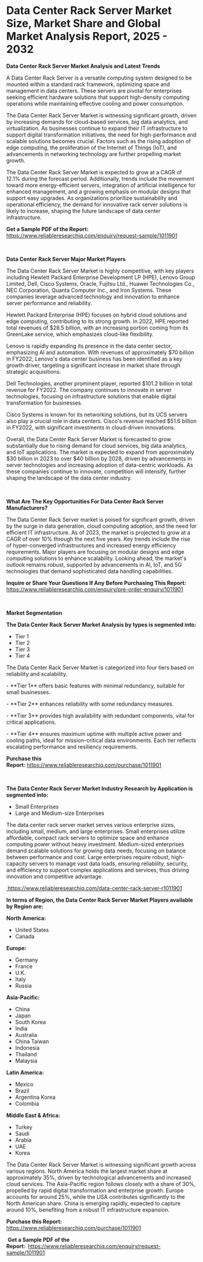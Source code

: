 <p><h1>Data Center Rack Server Market Size, Market Share and Global Market Analysis Report, 2025 - 2032</h1></p><p><strong>Data Center Rack Server Market Analysis and Latest Trends</strong></p>
<p><p>A Data Center Rack Server is a versatile computing system designed to be mounted within a standard rack framework, optimizing space and management in data centers. These servers are pivotal for enterprises seeking efficient hardware solutions that support high-density computing operations while maintaining effective cooling and power consumption.</p><p>The Data Center Rack Server Market is witnessing significant growth, driven by increasing demands for cloud-based services, big data analytics, and virtualization. As businesses continue to expand their IT infrastructure to support digital transformation initiatives, the need for high-performance and scalable solutions becomes crucial. Factors such as the rising adoption of edge computing, the proliferation of the Internet of Things (IoT), and advancements in networking technology are further propelling market growth.</p><p>The Data Center Rack Server Market is expected to grow at a CAGR of 12.1% during the forecast period. Additionally, trends include the movement toward more energy-efficient servers, integration of artificial intelligence for enhanced management, and a growing emphasis on modular designs that support easy upgrades. As organizations prioritize sustainability and operational efficiency, the demand for innovative rack server solutions is likely to increase, shaping the future landscape of data center infrastructure.</p></p>
<p><strong>Get a Sample PDF of the Report:&nbsp;</strong> <a href="https://www.reliableresearchiq.com/enquiry/request-sample/1011901?utm_campaign=3708&utm_medium=2&utm_source=Github&utm_content=ia&utm_term=17042025&utm_id=data-center-rack-server">https://www.reliableresearchiq.com/enquiry/request-sample/1011901</a></p>
<p>&nbsp;</p>
<p><strong>Data Center Rack Server Major Market Players</strong></p>
<p><p>The Data Center Rack Server Market is highly competitive, with key players including Hewlett Packard Enterprise Development LP (HPE), Lenovo Group Limited, Dell, Cisco Systems, Oracle, Fujitsu Ltd., Huawei Technologies Co., NEC Corporation, Quanta Computer Inc., and Iron Systems. These companies leverage advanced technology and innovation to enhance server performance and reliability.</p><p>Hewlett Packard Enterprise (HPE) focuses on hybrid cloud solutions and edge computing, contributing to its strong growth. In 2022, HPE reported total revenues of $28.5 billion, with an increasing portion coming from its GreenLake service, which emphasizes cloud-like flexibility.</p><p>Lenovo is rapidly expanding its presence in the data center sector, emphasizing AI and automation. With revenues of approximately $70 billion in FY2022, Lenovo's data center business has been identified as a key growth driver, targeting a significant increase in market share through strategic acquisitions.</p><p>Dell Technologies, another prominent player, reported $101.2 billion in total revenue for FY2022. The company continues to innovate in server technologies, focusing on infrastructure solutions that enable digital transformation for businesses.</p><p>Cisco Systems is known for its networking solutions, but its UCS servers also play a crucial role in data centers. Cisco's revenue reached $51.6 billion in FY2022, with significant investments in cloud-driven innovations.</p><p>Overall, the Data Center Rack Server Market is forecasted to grow substantially due to rising demand for cloud services, big data analytics, and IoT applications. The market is expected to expand from approximately $30 billion in 2023 to over $40 billion by 2028, driven by advancements in server technologies and increasing adoption of data-centric workloads. As these companies continue to innovate, competition will intensify, further shaping the landscape of the data center industry.</p></p>
<p>&nbsp;</p>
<p><strong>What Are The Key Opportunities For Data Center Rack Server Manufacturers?</strong></p>
<p><p>The Data Center Rack Server market is poised for significant growth, driven by the surge in data generation, cloud computing adoption, and the need for efficient IT infrastructure. As of 2023, the market is projected to grow at a CAGR of over 10% through the next five years. Key trends include the rise of hyper-converged infrastructures and increased energy efficiency requirements. Major players are focusing on modular designs and edge computing solutions to enhance scalability. Looking ahead, the market's outlook remains robust, supported by advancements in AI, IoT, and 5G technologies that demand sophisticated data handling capabilities.</p></p>
<p><strong>Inquire or Share Your Questions If Any Before Purchasing This Report:</strong> <a href="https://www.reliableresearchiq.com/enquiry/pre-order-enquiry/1011901?utm_campaign=3708&utm_medium=2&utm_source=Github&utm_content=ia&utm_term=17042025&utm_id=data-center-rack-server">https://www.reliableresearchiq.com/enquiry/pre-order-enquiry/1011901</a></p>
<p>&nbsp;</p>
<p><strong>Market Segmentation</strong></p>
<p><strong>The Data Center Rack Server Market Analysis by types is segmented into:</strong></p>
<p><ul><li>Tier 1</li><li>Tier 2</li><li>Tier 3</li><li>Tier 4</li></ul></p>
<p><p>The Data Center Rack Server Market is categorized into four tiers based on reliability and scalability. </p><p>- **Tier 1** offers basic features with minimal redundancy, suitable for small businesses. </p><p>- **Tier 2** enhances reliability with some redundancy measures. </p><p>- **Tier 3** provides high availability with redundant components, vital for critical applications. </p><p>- **Tier 4** ensures maximum uptime with multiple active power and cooling paths, ideal for mission-critical data environments. Each tier reflects escalating performance and resiliency requirements.</p></p>
<p><strong>Purchase this Report:&nbsp;</strong><a href="https://www.reliableresearchiq.com/purchase/1011901?utm_campaign=3708&utm_medium=2&utm_source=Github&utm_content=ia&utm_term=17042025&utm_id=data-center-rack-server">https://www.reliableresearchiq.com/purchase/1011901</a></p>
<p>&nbsp;</p>
<p><strong>The Data Center Rack Server Market Industry Research by Application is segmented into:</strong></p>
<p><ul><li>Small Enterprises</li><li>Large and Medium-size Enterprises</li></ul></p>
<p><p>The data center rack server market serves various enterprise sizes, including small, medium, and large enterprises. Small enterprises utilize affordable, compact rack servers to optimize space and enhance computing power without heavy investment. Medium-sized enterprises demand scalable solutions for growing data needs, focusing on balance between performance and cost. Large enterprises require robust, high-capacity servers to manage vast data loads, ensuring reliability, security, and efficiency to support complex applications and services, thus driving innovation and competitive advantage.</p></p>
<p><a href="https://www.reliableresearchiq.com/data-center-rack-server-r1011901?utm_campaign=3708&utm_medium=2&utm_source=Github&utm_content=ia&utm_term=17042025&utm_id=data-center-rack-server">&nbsp;https://www.reliableresearchiq.com/data-center-rack-server-r1011901</a></p>
<p><strong>In terms of Region, the Data Center Rack Server Market Players available by Region are:</strong></p>
<p>
    <p> <strong> North America: </strong>
        <ul>
            <li>United States</li>
            <li>Canada</li>
        </ul>
        </p> 
    <p> <strong> Europe: </strong>
        <ul>
            <li>Germany</li>
            <li>France</li>
            <li>U.K.</li>
            <li>Italy</li>
            <li>Russia</li>
        </ul>
        </p> 
    <p> <strong> Asia-Pacific: </strong>
        <ul>
            <li>China</li>
            <li>Japan</li>
            <li>South Korea</li>
            <li>India</li>
            <li>Australia</li>
            <li>China Taiwan</li>
            <li>Indonesia</li>
            <li>Thailand</li>
            <li>Malaysia</li>
        </ul>
        </p> 
    <p> <strong> Latin America: </strong>
        <ul>
            <li>Mexico</li>
            <li>Brazil</li>
            <li>Argentina Korea</li>
            <li>Colombia</li>
        </ul>
        </p> 
    <p> <strong> Middle East & Africa: </strong>
        <ul>
            <li>Turkey</li>
            <li>Saudi</li>
            <li>Arabia</li>
            <li>UAE</li>
            <li>Korea</li>
        </ul>
    </p>
    </p>
<p><p>The Data Center Rack Server Market is witnessing significant growth across various regions. North America holds the largest market share at approximately 35%, driven by technological advancements and increased cloud services. The Asia-Pacific region follows closely with a share of 30%, propelled by rapid digital transformation and enterprise growth. Europe accounts for around 25%, while the USA contributes significantly to the North American share. China is emerging rapidly, expected to capture around 10%, benefiting from a robust IT infrastructure expansion.</p></p>
<p><strong>Purchase this Report: </strong><a href="https://www.reliableresearchiq.com/purchase/1011901?utm_campaign=3708&utm_medium=2&utm_source=Github&utm_content=ia&utm_term=17042025&utm_id=data-center-rack-server">https://www.reliableresearchiq.com/purchase/1011901</a></p>
<p>&nbsp;<strong>Get a Sample PDF of the Report:&nbsp;&nbsp;</strong><a href="https://www.reliableresearchiq.com/enquiry/request-sample/1011901?utm_campaign=3708&utm_medium=2&utm_source=Github&utm_content=ia&utm_term=17042025&utm_id=data-center-rack-server">https://www.reliableresearchiq.com/enquiry/request-sample/1011901</a></p>
<p><strong></strong></p>
<p><p></p><p></p><p></p></p>
